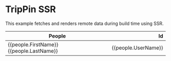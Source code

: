 <script setup>
  import { data } from '@theme/loader/trippin.data.js'
</script>

# TripPin SSR
This example fetches and renders remote data during build time using SSR.

<table>
  <thead><tr><th>People</th><th style="text-align:end;">Id</th></tr></thead>
  <tbody>
    <tr v-for="people of data.value">
      <td>{{people.FirstName}} {{people.LastName}}</td>
      <td style="text-align:end;">{{people.UserName}}</td>
    </tr>
  </tbody>
</table>

